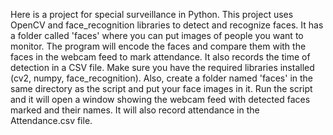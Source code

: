 Here is a project for special surveillance in Python.
This project uses OpenCV and face_recognition libraries to detect and recognize faces. 
It has a folder called 'faces' where you can put images of people you want to monitor. 
The program will encode the faces and compare them with the faces in the webcam feed to mark attendance. 
It also records the time of detection in a CSV file.
Make sure you have the required libraries installed (cv2, numpy, face_recognition). 
Also, create a folder named 'faces' in the same directory as the script and put your face images in it.
Run the script and it will open a window showing the webcam feed with detected faces marked and their names. 
It will also record attendance in the Attendance.csv file.
